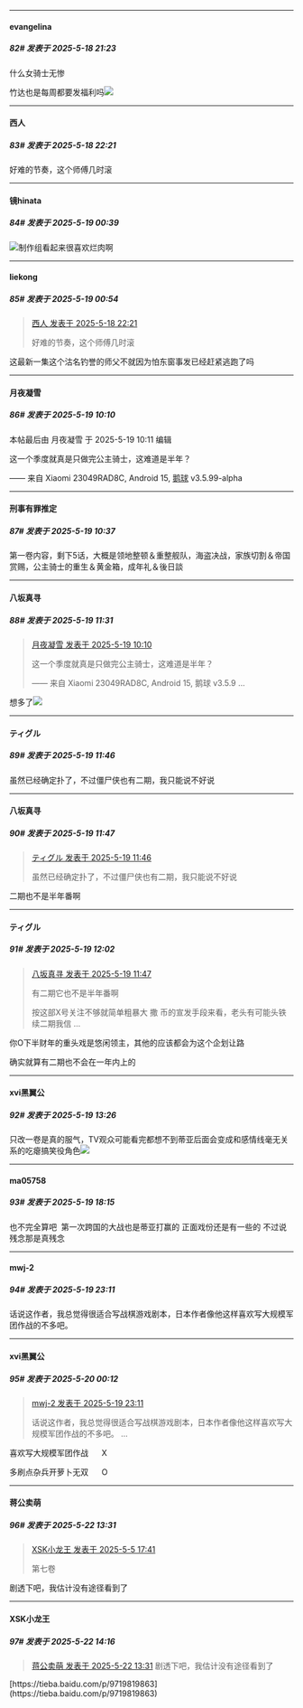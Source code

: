﻿
*****

####  evangelina  
##### 82#       发表于 2025-5-18 21:23

什么女骑士无惨

竹达也是每周都要发福利吗<img src="https://static.stage1st.com/image/smiley/face2017/037.png" referrerpolicy="no-referrer">


*****

####  西人  
##### 83#       发表于 2025-5-18 22:21

好难的节奏，这个师傅几时滚


*****

####  镜hinata  
##### 84#       发表于 2025-5-19 00:39

<img src="https://static.stage1st.com/image/smiley/face2017/067.png" referrerpolicy="no-referrer">制作组看起来很喜欢烂肉啊


*****

####  liekong  
##### 85#       发表于 2025-5-19 00:54

<blockquote><a href="httphttps://stage1st.com/2b/forum.php?mod=redirect&amp;goto=findpost&amp;pid=67827963&amp;ptid=2203912" target="_blank">西人 发表于 2025-5-18 22:21</a>

好难的节奏，这个师傅几时滚</blockquote>
这最新一集这个沽名钓誉的师父不就因为怕东窗事发已经赶紧逃跑了吗


*****

####  月夜凝雪  
##### 86#       发表于 2025-5-19 10:10

 本帖最后由 月夜凝雪 于 2025-5-19 10:11 编辑 

这一个季度就真是只做完公主骑士，这难道是半年？

—— 来自 Xiaomi 23049RAD8C, Android 15, [鹅球](https://www.pgyer.com/xfPejhuq) v3.5.99-alpha


*****

####  刑事有罪推定  
##### 87#       发表于 2025-5-19 10:37

第一卷内容，剩下5话，大概是领地整顿＆重整舰队，海盗决战，家族切割＆帝国赏赐，公主骑士的重生＆黄金箱，成年礼＆後日談 


*****

####  八坂真寻  
##### 88#       发表于 2025-5-19 11:31

<blockquote><a href="httphttps://stage1st.com/2b/forum.php?mod=redirect&amp;goto=findpost&amp;pid=67828876&amp;ptid=2203912" target="_blank">月夜凝雪 发表于 2025-5-19 10:10</a>

这一个季度就真是只做完公主骑士，这难道是半年？

—— 来自 Xiaomi 23049RAD8C, Android 15, 鹅球 v3.5.9 ...</blockquote>
想多了<img src="https://static.stage1st.com/image/smiley/face2017/049.png" referrerpolicy="no-referrer">


*****

####  ティグル  
##### 89#       发表于 2025-5-19 11:46

虽然已经确定扑了，不过僵尸侠也有二期，我只能说不好说

*****

####  八坂真寻  
##### 90#       发表于 2025-5-19 11:47

<blockquote><a href="httphttps://stage1st.com/2b/forum.php?mod=redirect&amp;goto=findpost&amp;pid=67829223&amp;ptid=2203912" target="_blank">ティグル 发表于 2025-5-19 11:46</a>

虽然已经确定扑了，不过僵尸侠也有二期，我只能说不好说</blockquote>
二期也不是半年番啊


*****

####  ティグル  
##### 91#       发表于 2025-5-19 12:02

<blockquote><a href="httphttps://stage1st.com/2b/forum.php?mod=redirect&amp;goto=findpost&amp;pid=67829227&amp;ptid=2203912" target="_blank">八坂真寻 发表于 2025-5-19 11:47</a>

有二期它也不是半年番啊

按这部X号关注不够就简单粗暴大 撒 币的宣发手段来看，老头有可能头铁续二期我信 ...</blockquote>
你O下半财年的重头戏是悠闲领主，其他的应该都会为这个企划让路

确实就算有二期也不会在一年内上的


*****

####  xvi黑翼公  
##### 92#       发表于 2025-5-19 13:26

只改一卷是真的服气，TV观众可能看完都想不到蒂亚后面会变成和感情线毫无关系的吃瘪搞笑役角色<img src="https://static.stage1st.com/image/smiley/face2017/037.png" referrerpolicy="no-referrer">


*****

####  ma05758  
##### 93#       发表于 2025-5-19 18:15

也不完全算吧  第一次跨国的大战也是蒂亚打赢的 正面戏份还是有一些的
不过说残念那是真残念  


*****

####  mwj-2  
##### 94#       发表于 2025-5-19 23:11

话说这作者，我总觉得很适合写战棋游戏剧本，日本作者像他这样喜欢写大规模军团作战的不多吧。


*****

####  xvi黑翼公  
##### 95#       发表于 2025-5-20 00:12

<blockquote><a href="httphttps://stage1st.com/2b/forum.php?mod=redirect&amp;goto=findpost&amp;pid=67831406&amp;ptid=2203912" target="_blank">mwj-2 发表于 2025-5-19 23:11</a>

话说这作者，我总觉得很适合写战棋游戏剧本，日本作者像他这样喜欢写大规模军团作战的不多吧。 ...</blockquote>
喜欢写大规模军团作战      X

多刷点杂兵开萝卜无双      O


*****

####  蒋公卖萌  
##### 96#       发表于 2025-5-22 13:31

<blockquote><a href="httphttps://stage1st.com/2b/forum.php?mod=redirect&amp;goto=findpost&amp;pid=67782693&amp;ptid=2203912" target="_blank">XSK小龙王 发表于 2025-5-5 17:41</a>

第七卷</blockquote>
剧透下吧，我估计没有途径看到了


*****

####  XSK小龙王  
##### 97#       发表于 2025-5-22 14:16

<blockquote><a href="httphttps://stage1st.com/2b/forum.php?mod=redirect&amp;goto=findpost&amp;pid=67840790&amp;ptid=2203912" target="_blank">蒋公卖萌 发表于 2025-5-22 13:31</a>
剧透下吧，我估计没有途径看到了</blockquote>
[https://tieba.baidu.com/p/9719819863](https://tieba.baidu.com/p/9719819863)

